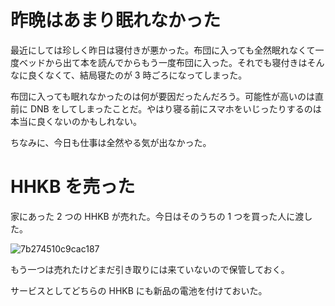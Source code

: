 # 昨晩はあまり眠れなかった
最近にしては珍しく昨日は寝付きが悪かった。布団に入っても全然眠れなくて一度ベッドから出て本を読んでからもう一度布団に入った。それでも寝付きはそんなに良くなくて、結局寝たのが 3 時ごろになってしまった。

布団に入っても眠れなかったのは何が要因だったんだろう。可能性が高いのは直前に DNB をしてしまったことだ。やはり寝る前にスマホをいじったりするのは本当に良くないのかもしれない。

ちなみに、今日も仕事は全然やる気が出なかった。

# HHKB を売った
家にあった 2 つの HHKB が売れた。今日はそのうちの 1 つを買った人に渡した。

![7b274510c9cac187](https://noraworld.github.io/box-bulbasaur/2019/06/7b274510c9cac187.jpg)

もう一つは売れたけどまだ引き取りには来ていないので保管しておく。

サービスとしてどちらの HHKB にも新品の電池を付けておいた。
